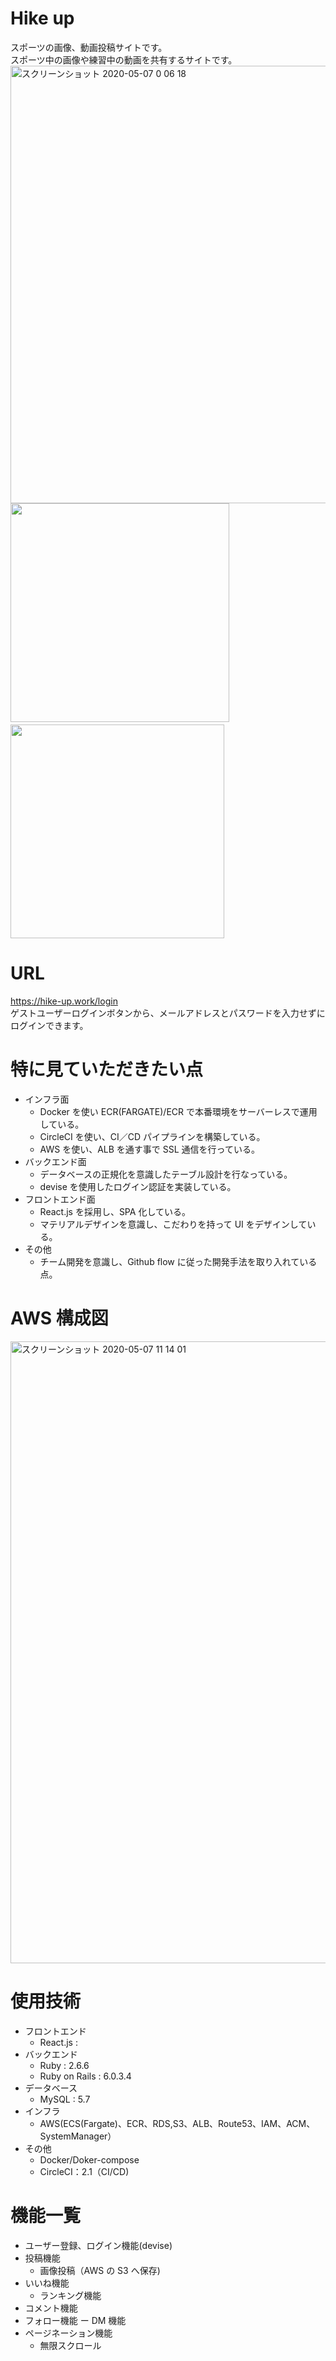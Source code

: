 # Hike up

スポーツの画像、動画投稿サイトです。<br >
スポーツ中の画像や練習中の動画を共有するサイトです。 <br >
<img width="700" alt="スクリーンショット 2020-05-07 0 06 18" src="https://user-images.githubusercontent.com/51771217/110198889-f4ac6680-7e98-11eb-934b-0231632515b9.png">
<img width="350" src= "https://user-images.githubusercontent.com/51771217/110199122-22de7600-7e9a-11eb-8d24-ef2abf3e9dad.png">　<img width="342" src= "https://user-images.githubusercontent.com/51771217/110199164-620cc700-7e9a-11eb-951b-a4d102c6d5e7.png">

# URL

https://hike-up.work/login <br >
ゲストユーザーログインボタンから、メールアドレスとパスワードを入力せずにログインできます。

# 特に見ていただきたい点

- インフラ面
  - Docker を使い ECR(FARGATE)/ECR で本番環境をサーバーレスで運用している。
  - CircleCI を使い、CI／CD パイプラインを構築している。
  - AWS を使い、ALB を通す事で SSL 通信を行っている。
- バックエンド面
  - データベースの正規化を意識したテーブル設計を行なっている。
  - devise を使用したログイン認証を実装している。
- フロントエンド面
  - React.js を採用し、SPA 化している。
  - マテリアルデザインを意識し、こだわりを持って UI をデザインしている。
- その他
  - チーム開発を意識し、Github flow に従った開発手法を取り入れている点。

# AWS 構成図

<img width="995" alt="スクリーンショット 2020-05-07 11 14 01" src="https://user-images.githubusercontent.com/51771217/110199325-3f2ee280-7e9b-11eb-87e8-0b3b941277c2.png">

# 使用技術

- フロントエンド
  - React.js :
- バックエンド
  - Ruby : 2.6.6
  - Ruby on Rails : 6.0.3.4
- データベース
  - MySQL : 5.7
- インフラ
  - AWS(ECS(Fargate)、ECR、RDS,S3、ALB、Route53、IAM、ACM、SystemManager）
- その他
  - Docker/Doker-compose
  - CircleCI：2.1（CI/CD)

# 機能一覧

- ユーザー登録、ログイン機能(devise)
- 投稿機能
  - 画像投稿（AWS の S3 へ保存)
- いいね機能
  - ランキング機能
- コメント機能
- フォロー機能
  ー DM 機能
- ページネーション機能
  - 無限スクロール
